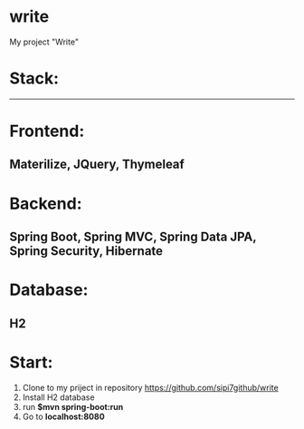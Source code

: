 # write
My project "Write"

# Stack:
-----------
# Frontend:
Materilize,
JQuery,
Thymeleaf
-----------
# Backend:
Spring Boot,
Spring MVC,
Spring Data JPA,
Spring Security,
Hibernate
-----------
# Database:
H2
-----------
# Start:
1. Clone to my priject in repository https://github.com/sipi7github/write
2. Install H2 database
3. run **$mvn spring-boot:run**
4. Go to **localhost:8080**
